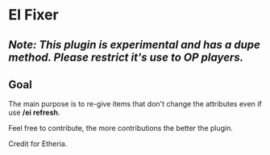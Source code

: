 # EI Fixer
## _Note: This plugin is experimental and has a dupe method. Please restrict it's use to OP players._

## Goal
The main purpose is to re-give items that don't change the attributes even if use **/ei refresh**.

Feel free to contribute, the more contributions the better the plugin.

Credit for Etheria.
